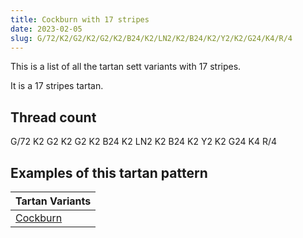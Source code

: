 ```yaml
---
title: Cockburn with 17 stripes
date: 2023-02-05
slug: G/72/K2/G2/K2/G2/K2/B24/K2/LN2/K2/B24/K2/Y2/K2/G24/K4/R/4
---
```

This is a list of all the tartan sett variants with 17 stripes.

It is a 17 stripes tartan.


## Thread count
G/72 K2 G2 K2 G2 K2 B24 K2 LN2 K2 B24 K2 Y2 K2 G24 K4 R/4

## Examples of this tartan pattern

| Tartan Variants |
|---------------|
| [Cockburn](/variants/g/72/k2/g2/k2/g2/k2/b24/k2/ln2/k2/b24/k2/y2/k2/g24/k4/r/4-b304080-g008000-k000000-lne0e0e0-rc00000-yf0c000)||
